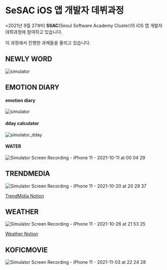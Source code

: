 <h1>SeSAC iOS 앱 개발자 데뷔과정</h1>

<p><2021년 9월 27부터 <b>SSAC</b>(Seoul Software Academy Cluster)의 iOS 앱 개발자 데뷔과정에 참여하고 있습니다.</p>

<p>이 과정에서 진행한 과제들을 올리고 있습니다.</p>

<h2>NEWLY WORD</h2>

![simulator](https://user-images.githubusercontent.com/58027136/136218163-4deba495-6caa-42df-809f-29ad35c18eea.gif)


<h2>EMOTION DIARY</h2>
<h4>emotion diary</h4>

![simulator](https://user-images.githubusercontent.com/58027136/136218208-23bf66d8-034c-481e-94d5-ff9a09d70959.gif)

<h4>dday calculator</h4>

![simulator_dday](https://user-images.githubusercontent.com/58027136/136355563-c8c2b9ed-62a7-466c-b892-e101186a0b3f.gif)


<h4>WATER</h4>

![Simulator Screen Recording - iPhone 11 - 2021-10-11 at 00 04 29](https://user-images.githubusercontent.com/58027136/136701612-7c05c810-b10d-43b4-bf41-b4bceb1b38dc.gif)


<h2>TRENDMEDIA</h2>

![Simulator Screen Recording - iPhone 11 - 2021-10-20 at 20 29 37](https://user-images.githubusercontent.com/58027136/138105918-78e379b4-b2b0-446e-a969-40d4ccbfb984.gif)

<a href="https://lumpy-chip-1b8.notion.site/SeSAC_TRENDMEDIA-12c9a3c34b2f413dbad4a2716dc87fad"><p>TrendMidia Notion</p></a>


<h2>WEATHER</h2>

![Simulator Screen Recording - iPhone 11 - 2021-10-26 at 21 53 25](https://user-images.githubusercontent.com/58027136/138883390-1ed2bc00-010b-4022-88c9-2e74f6a1c6f4.gif)

<a href="https://lumpy-chip-1b8.notion.site/SeSAC_WEATHER-a241cfd4bd24427b8035d4c712567058"><p>Weather Notion</p></a>


<h2>KOFICMOVIE</h2>

![Simulator Screen Recording - iPhone 11 - 2021-11-03 at 22 24 28](https://user-images.githubusercontent.com/58027136/140068037-1ab7a049-b9bf-43e7-b4b5-255dd4de76cc.gif)






